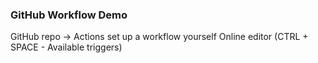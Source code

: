 ### GitHub Workflow Demo

GitHub repo -> Actions
    set up a workflow yourself
    Online editor (CTRL + SPACE - Available triggers)
